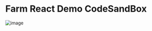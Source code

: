 # Farm React Demo CodeSandBox


![image](https://github.com/ErKeLost/react/assets/66500121/3bb8046c-5b79-4f36-98b7-970c118de490)
